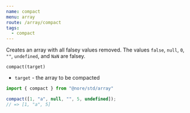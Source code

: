 ```yaml
---
name: compact
menu: array
route: /array/compact
tags:
  - compact
---
```


Creates an array with all falsey values removed. The values `false`, `null`, `0`, `""`, `undefined`, and `NaN` are falsey.

`compact(target)`

- `target` - the array to be compacted

```js
import { compact } from "@nore/std/array"

compact([1, "a", null, "", 5, undefined]);
// => [1, "a", 5] 
```
